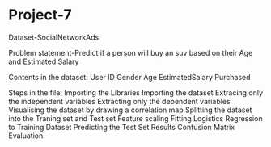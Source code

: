 # Project-7

Dataset-SocialNetworkAds

Problem statement-Predict if a person will buy an suv based on their Age and Estimated Salary

Contents in the dataset:
User ID
Gender
Age
EstimatedSalary
Purchased

Steps in the file:
Importing the Libraries
Importing the dataset
Extracing only the independent variables
Extracting only the dependent variables
Visualising the dataset by drawing a correlation map
Splitting the dataset into the Traning set and Test set
Feature scaling
Fitting Logistics Regression to Training Dataset
Predicting the Test Set Results
Confusion Matrix Evaluation.

